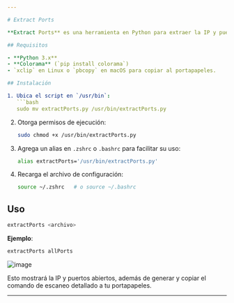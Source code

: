 ```yaml
---

# Extract Ports

**Extract Ports** es una herramienta en Python para extraer la IP y puertos abiertos desde archivos de salida `nmap` en formato `-oG`, generando un comando `nmap` para escaneo detallado y copiándolo al portapapeles.

## Requisitos

- **Python 3.x**
- **Colorama** (`pip install colorama`)
- `xclip` en Linux o `pbcopy` en macOS para copiar al portapapeles.

## Instalación

1. Ubica el script en `/usr/bin`:
   ```bash
   sudo mv extractPorts.py /usr/bin/extractPorts.py
   ```
   
2. Otorga permisos de ejecución:
   ```bash
   sudo chmod +x /usr/bin/extractPorts.py
   ```

3. Agrega un alias en `.zshrc` o `.bashrc` para facilitar su uso:
   ```bash
   alias extractPorts='/usr/bin/extractPorts.py'
   ```

4. Recarga el archivo de configuración:
   ```bash
   source ~/.zshrc   # o source ~/.bashrc
   ```

## Uso

```bash
extractPorts <archivo>
```

**Ejemplo**:
```bash
extractPorts allPorts
```
![image](https://github.com/user-attachments/assets/60e09f89-5265-4e28-846a-d527edd792bd)


Esto mostrará la IP y puertos abiertos, además de generar y copiar el comando de escaneo detallado a tu portapapeles.

---
```

